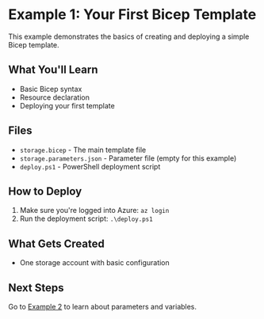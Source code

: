 # Example 1: Your First Bicep Template

This example demonstrates the basics of creating and deploying a simple Bicep template.

## What You'll Learn
- Basic Bicep syntax
- Resource declaration
- Deploying your first template

## Files
- `storage.bicep` - The main template file
- `storage.parameters.json` - Parameter file (empty for this example)
- `deploy.ps1` - PowerShell deployment script

## How to Deploy

1. Make sure you're logged into Azure: `az login`
2. Run the deployment script: `.\deploy.ps1`

## What Gets Created
- One storage account with basic configuration

## Next Steps
Go to [Example 2](../02-parameters-variables/) to learn about parameters and variables.
